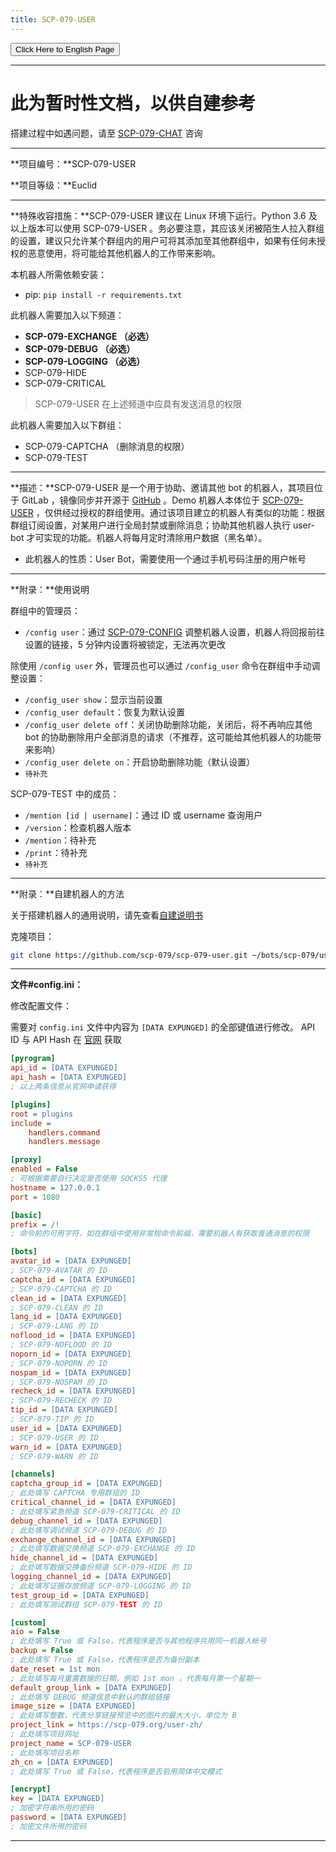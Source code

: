 ```yaml
---
title: SCP-079-USER
---
```


<link rel="stylesheet" href="/css/chinese.css">
<button onmouseover="PlaySound('totop1')" onmouseout="StopSound('totop1')" onclick="window.location.href = '/user/';" class="en">Click Here to English Page</button>

---

# 此为暂时性文档，以供自建参考

搭建过程中如遇问题，请至 [SCP-079-CHAT](https://t.me/SCP_079_CHAT) 咨询

---

**项目编号：**SCP-079-USER

**项目等级：**Euclid

---

**特殊收容措施：**SCP-079-USER 建议在 Linux 环境下运行。Python 3.6 及以上版本可以使用 SCP-079-USER 。务必要注意，其应该关闭被陌生人拉入群组的设置，建议只允许某个群组内的用户可将其添加至其他群组中，如果有任何未授权的恶意使用，将可能给其他机器人的工作带来影响。

本机器人所需依赖安装：

- pip: `pip install -r requirements.txt`

此机器人需要加入以下频道：

- **SCP-079-EXCHANGE （必选）**
- **SCP-079-DEBUG （必选）**
- **SCP-079-LOGGING （必选）**
- SCP-079-HIDE
- SCP-079-CRITICAL

> SCP-079-USER 在上述频道中应具有发送消息的权限

此机器人需要加入以下群组：

- SCP-079-CAPTCHA （删除消息的权限）
- SCP-079-TEST

---

**描述：**SCP-079-USER 是一个用于协助、邀请其他 bot 的机器人，其项目位于 GitLab ，镜像同步并开源于 <a href="https://github.com/scp-079/scp-079-user" target="_blank">GitHub</a> 。Demo 机器人本体位于 <a href="https://t.me/SCP_079_USER_BOT" class="079" target="_blank">SCP-079-USER</a> ，仅供经过授权的群组使用。通过该项目建立的机器人有类似的功能：根据群组订阅设置，对某用户进行全局封禁或删除消息；协助其他机器人执行 user-bot 才可实现的功能。机器人将每月定时清除用户数据（黑名单）。

- 此机器人的性质：User Bot，需要使用一个通过手机号码注册的用户帐号

---

**附录：**使用说明

群组中的管理员：

- `/config user`：通过 [SCP-079-CONFIG](/config/) 调整机器人设置，机器人将回报前往设置的链接，5 分钟内设置将被锁定，无法再次更改

除使用 `/config user` 外，管理员也可以通过 `/config_user` 命令在群组中手动调整设置：

- `/config_user show`：显示当前设置
- `/config_user default`：恢复为默认设置
- `/config_user delete off`：关闭协助删除功能，关闭后，将不再响应其他 bot 的协助删除用户全部消息的请求（不推荐，这可能给其他机器人的功能带来影响）
- `/config_user delete on`：开启协助删除功能（默认设置） 
- `待补充`

SCP-079-TEST 中的成员：

- `/mention [id | username]`：通过 ID 或 username 查询用户
- `/version`：检查机器人版本
- `/mention`：待补充
- `/print`：待补充
- `待补充`
---

**附录：**自建机器人的方法

关于搭建机器人的通用说明，请先查看<a href="/how-zh/" target="_blank">自建说明书</a>

克隆项目：

```bash
git clone https://github.com/scp-079/scp-079-user.git ~/bots/scp-079/user
```

---

**文件#config.ini：**

修改配置文件：

需要对 `config.ini` 文件中内容为 `[DATA EXPUNGED]` 的全部键值进行修改。 API ID 与 API Hash 在 <a href="https://my.telegram.org" target="_blank">官网</a> 获取

```ini
[pyrogram]
api_id = [DATA EXPUNGED]
api_hash = [DATA EXPUNGED]
; 以上两条信息从官网申请获得

[plugins]
root = plugins
include =
    handlers.command
    handlers.message

[proxy]
enabled = False
; 可根据需要自行决定是否使用 SOCKS5 代理
hostname = 127.0.0.1
port = 1080

[basic]
prefix = /!
; 命令前的可用字符，如在群组中使用非常规命令前缀，需要机器人有获取普通消息的权限

[bots]
avatar_id = [DATA EXPUNGED]
; SCP-079-AVATAR 的 ID
captcha_id = [DATA EXPUNGED]
; SCP-079-CAPTCHA 的 ID
clean_id = [DATA EXPUNGED]
; SCP-079-CLEAN 的 ID
lang_id = [DATA EXPUNGED]
; SCP-079-LANG 的 ID
noflood_id = [DATA EXPUNGED]
; SCP-079-NOFLOOD 的 ID
noporn_id = [DATA EXPUNGED]
; SCP-079-NOPORN 的 ID
nospam_id = [DATA EXPUNGED]
; SCP-079-NOSPAM 的 ID
recheck_id = [DATA EXPUNGED]
; SCP-079-RECHECK 的 ID
tip_id = [DATA EXPUNGED]
; SCP-079-TIP 的 ID
user_id = [DATA EXPUNGED]
; SCP-079-USER 的 ID
warn_id = [DATA EXPUNGED]
; SCP-079-WARN 的 ID

[channels]
captcha_group_id = [DATA EXPUNGED]
; 此处填写 CAPTCHA 专用群组的 ID
critical_channel_id = [DATA EXPUNGED]
; 此处填写紧急频道 SCP-079-CRITICAL 的 ID
debug_channel_id = [DATA EXPUNGED]
; 此处填写调试频道 SCP-079-DEBUG 的 ID
exchange_channel_id = [DATA EXPUNGED]
; 此处填写数据交换频道 SCP-079-EXCHANGE 的 ID
hide_channel_id = [DATA EXPUNGED]
; 此处填写数据交换备份频道 SCP-079-HIDE 的 ID
logging_channel_id = [DATA EXPUNGED]
; 此处填写证据存放频道 SCP-079-LOGGING 的 ID
test_group_id = [DATA EXPUNGED]
; 此处填写测试群组 SCP-079-TEST 的 ID

[custom]
aio = False
; 此处填写 True 或 False，代表程序是否与其他程序共用同一机器人帐号
backup = False
; 此处填写 True 或 False，代表程序是否为备份副本
date_reset = 1st mon
; 此处填写每月重置数据的日期，例如 1st mon ，代表每月第一个星期一
default_group_link = [DATA EXPUNGED]
; 此处填写 DEBUG 频道信息中默认的群组链接
image_size = [DATA EXPUNGED]
; 此处填写整数，代表分享链接预览中的图片的最大大小，单位为 B
project_link = https://scp-079.org/user-zh/
; 此处填写项目网址
project_name = SCP-079-USER
; 此处填写项目名称
zh_cn = [DATA EXPUNGED]
; 此处填写 True 或 False，代表程序是否启用简体中文模式

[encrypt]
key = [DATA EXPUNGED]
; 加密字符串所用的密码
password = [DATA EXPUNGED]
; 加密文件所用的密码
```

---

<audio src="/audio/door/dooropenpage.ogg" autoplay></audio>
<audio id="dooropen079" src="/audio/door/dooropen079.ogg"/>
